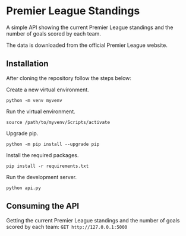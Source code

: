# Premier League Standings

A simple API showing the current Premier League standings and the number of goals scored by each team.

The data is downloaded from the official Premier League website.


## Installation
After cloning the repository follow the steps below:


Create a new virtual environment.
```
python -m venv myvenv
```
Run the virtual environment.
```
source /path/to/myvenv/Scripts/activate
```
Upgrade pip.
```
python -m pip install --upgrade pip
```
Install the required packages.
```
pip install -r requirements.txt
```
Run the development server.
```
python api.py
```


## Consuming the API

Getting the current Premier League standings and the number of goals scored by each team:
`GET http://127.0.0.1:5000`
